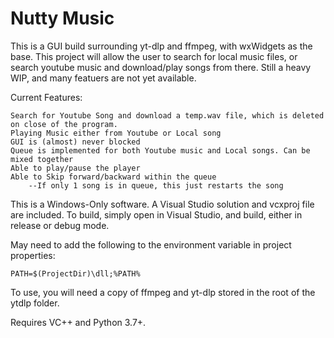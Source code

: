 # Nutty Music

This is a GUI build surrounding yt-dlp and ffmpeg, with wxWidgets as the base.
This project will allow the user to search for local music files, or search
youtube music and download/play songs from there. Still a heavy WIP, 
and many featuers are not yet available. 

Current Features:
  
    Search for Youtube Song and download a temp.wav file, which is deleted on close of the program.
    Playing Music either from Youtube or Local song
    GUI is (almost) never blocked
    Queue is implemented for both Youtube music and Local songs. Can be mixed together
    Able to play/pause the player
    Able to Skip forward/backward within the queue
        --If only 1 song is in queue, this just restarts the song

This is a Windows-Only software. A Visual Studio solution and vcxproj file are included.
To build, simply open in Visual Studio, and build, either in release or debug mode.

May need to add the following to the environment variable in project properties:

    PATH=$(ProjectDir)\dll;%PATH%

To use, you will need a copy of ffmpeg and yt-dlp stored in the root of the ytdlp folder.

Requires VC++ and Python 3.7+.
